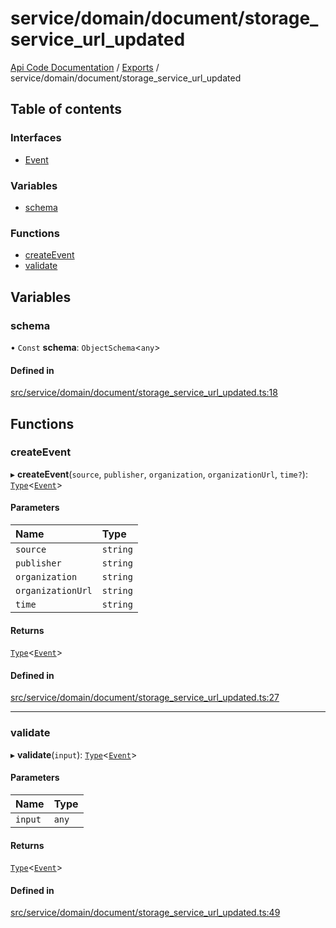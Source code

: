 # service/domain/document/storage\_service\_url\_updated
 
[Api Code Documentation](../README.md) / [Exports](../modules.md) / service/domain/document/storage\_service\_url\_updated

## Table of contents

### Interfaces

- [Event](../interfaces/service_domain_document_storage_service_url_updated.Event.md)

### Variables

- [schema](service_domain_document_storage_service_url_updated.md#schema)

### Functions

- [createEvent](service_domain_document_storage_service_url_updated.md#createevent)
- [validate](service_domain_document_storage_service_url_updated.md#validate)

## Variables

### schema

• `Const` **schema**: `ObjectSchema`<`any`\>

#### Defined in

[src/service/domain/document/storage_service_url_updated.ts:18](https://github.com/openkfw/TruBudget/blob/0804644/api/src/service/domain/document/storage_service_url_updated.ts#L18)

## Functions

### createEvent

▸ **createEvent**(`source`, `publisher`, `organization`, `organizationUrl`, `time?`): [`Type`](result.md#type)<[`Event`](../interfaces/service_domain_document_storage_service_url_updated.Event.md)\>

#### Parameters

| Name | Type |
| :------ | :------ |
| `source` | `string` |
| `publisher` | `string` |
| `organization` | `string` |
| `organizationUrl` | `string` |
| `time` | `string` |

#### Returns

[`Type`](result.md#type)<[`Event`](../interfaces/service_domain_document_storage_service_url_updated.Event.md)\>

#### Defined in

[src/service/domain/document/storage_service_url_updated.ts:27](https://github.com/openkfw/TruBudget/blob/0804644/api/src/service/domain/document/storage_service_url_updated.ts#L27)

___

### validate

▸ **validate**(`input`): [`Type`](result.md#type)<[`Event`](../interfaces/service_domain_document_storage_service_url_updated.Event.md)\>

#### Parameters

| Name | Type |
| :------ | :------ |
| `input` | `any` |

#### Returns

[`Type`](result.md#type)<[`Event`](../interfaces/service_domain_document_storage_service_url_updated.Event.md)\>

#### Defined in

[src/service/domain/document/storage_service_url_updated.ts:49](https://github.com/openkfw/TruBudget/blob/0804644/api/src/service/domain/document/storage_service_url_updated.ts#L49)
